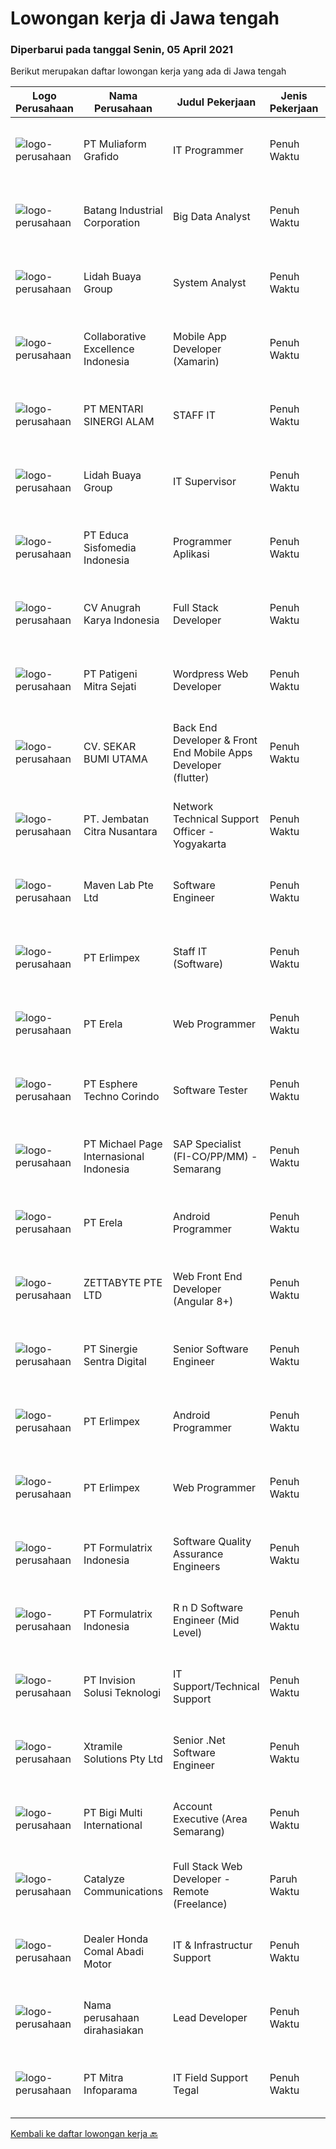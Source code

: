 
  # Lowongan kerja di Jawa tengah

  ### Diperbarui pada tanggal Senin, 05 April 2021

  Berikut merupakan daftar lowongan kerja yang ada di Jawa tengah

  |Logo Perusahaan | Nama Perusahaan | Judul Pekerjaan | Jenis Pekerjaan | Gaji Pekerjaan | Lokasi | Deskripsi | Tanggal diunggah | Pranala |
  | -------------- | --------------- | --------------- | --------- | --------- | -------------- | ------- | ----------- | ----------- |
  |![logo-perusahaan](https://image-service-cdn.seek.com.au/f1fb0c938a27e0e3ace4d46818a95b03dd8263c8/ee4dce1061f3f616224767ad58cb2fc751b8d2dc)|PT Muliaform Grafido|IT Programmer|Penuh Waktu|---|Semarang|Syarat : Usia maksimal 30 Tahun Minimal D3 Teknik Informatika (Programming) Menguasai VB.NET &amp; Menguasai SQL Server Jujur, rajin dan bertanggung...|Minggu, 04 April 2021|https://www.jobstreet.co.id/id/job/it-programmer-3491726?token=0~f3525c37-44e4-4169-a281-9d112e607823&sectionRank=1&jobId=jobstreet-id-job-3491726|
|![logo-perusahaan](https://image-service-cdn.seek.com.au/6390d1b5733cf0f1eff04e2ea93a0fca3cd70b98/ee4dce1061f3f616224767ad58cb2fc751b8d2dc)|Batang Industrial Corporation|Big Data Analyst|Penuh Waktu|Rp. 7.000.000-Rp. 8.000.000|Jawa Tengah|Job Spec:1.   Usia maksimal 35 tahun.2.   Pendidikan minimal S1 Statistika.3.   Pengalaman minimal tiga tahun dalam menganalisa data dan informasi...|Sabtu, 03 April 2021|https://www.jobstreet.co.id/id/job/big-data-analyst-3497163?token=0~f3525c37-44e4-4169-a281-9d112e607823&sectionRank=2&jobId=jobstreet-id-job-3497163|
|![logo-perusahaan](https://image-service-cdn.seek.com.au/a2cbe288627607bd25627c1d34ed35667e492e04/ee4dce1061f3f616224767ad58cb2fc751b8d2dc)|Lidah Buaya Group|System Analyst|Penuh Waktu|---|Magelang|Deskripsi Pekerjaan:·        Membuat proses analis dari proses bisnis yang sedang berjalan untuk kemudian dikembangkan menjadi sebuah...|Jumat, 02 April 2021|https://www.jobstreet.co.id/id/job/system-analyst-3489599?token=0~f3525c37-44e4-4169-a281-9d112e607823&sectionRank=3&jobId=jobstreet-id-job-3489599|
|![logo-perusahaan](https://image-service-cdn.seek.com.au/00c268b58ba99fc65b0b0108dd8e2d7068acfb74/ee4dce1061f3f616224767ad58cb2fc751b8d2dc)|Collaborative Excellence Indonesia|Mobile App Developer (Xamarin)|Penuh Waktu|---|Jawa Tengah|Responsibilities: Capable of understanding and delivering development according to plan Understanding software development lifecycle, solution,...|Minggu, 04 April 2021|https://www.jobstreet.co.id/id/job/mobile-app-developer-xamarin-3491764?token=0~f3525c37-44e4-4169-a281-9d112e607823&sectionRank=4&jobId=jobstreet-id-job-3491764|
|![logo-perusahaan](https://us.123rf.com/450wm/pavelstasevich/pavelstasevich1811/pavelstasevich181101027/112815900-stock-vector-no-image-available-icon-flat-vector.jpg?ver=6)|PT MENTARI SINERGI ALAM|STAFF IT|Penuh Waktu|Rp. 1.805.000-Rp. 2.527.000|Kulon Progo|PT. Mentari Sinergi Alam adalah perusahaan yang memproduksi Pupuk hayati untuk perkebunan kelapa sawit., membuka lowongan kerja untuk menempati posisi...|Kamis, 01 April 2021|https://www.jobstreet.co.id/id/job/staff-it-3487994?token=0~f3525c37-44e4-4169-a281-9d112e607823&sectionRank=5&jobId=jobstreet-id-job-3487994|
|![logo-perusahaan](https://image-service-cdn.seek.com.au/a2cbe288627607bd25627c1d34ed35667e492e04/ee4dce1061f3f616224767ad58cb2fc751b8d2dc)|Lidah Buaya Group|IT Supervisor|Penuh Waktu|---|Magelang|Deskripsi Pekerjaan·        Membuat timeline pengerjaan pembangunan aplikasi·        Memastikan proses pekerjaan sesuai dengan timeline yang sudah...|Jumat, 02 April 2021|https://www.jobstreet.co.id/id/job/it-supervisor-3489606?token=0~f3525c37-44e4-4169-a281-9d112e607823&sectionRank=6&jobId=jobstreet-id-job-3489606|
|![logo-perusahaan](https://image-service-cdn.seek.com.au/872af7f35e2bafa2702dfbaf22e420655702092f/ee4dce1061f3f616224767ad58cb2fc751b8d2dc)|PT Educa Sisfomedia Indonesia|Programmer Aplikasi|Penuh Waktu|Rp. 3.000.000-Rp. 4.200.000|Salatiga|Kebutuhan Dasar Menguasai pemrograman dasar Dart Dapat mengembangkan antarmuka dan logika apps berbasis Flutter Memiliki pengetahuan dasar tentang...|Kamis, 01 April 2021|https://www.jobstreet.co.id/id/job/programmer-aplikasi-3488212?token=0~f3525c37-44e4-4169-a281-9d112e607823&sectionRank=7&jobId=jobstreet-id-job-3488212|
|![logo-perusahaan](https://image-service-cdn.seek.com.au/ce4d4ab03a6fec7c586357354e67f460216c540a/ee4dce1061f3f616224767ad58cb2fc751b8d2dc)|CV Anugrah Karya Indonesia|Full Stack Developer|Penuh Waktu|---|Semarang|Skills &amp; Requirement : Previous working experience as a PHP Developer for 2 years. Bachelor degree majoring in Information Technology/Computer...|Jumat, 02 April 2021|https://www.jobstreet.co.id/id/job/full-stack-developer-3489639?token=0~f3525c37-44e4-4169-a281-9d112e607823&sectionRank=8&jobId=jobstreet-id-job-3489639|
|![logo-perusahaan](https://image-service-cdn.seek.com.au/4f03855ca553d3ec5f734c789b1bf554dd30b765/ee4dce1061f3f616224767ad58cb2fc751b8d2dc)|PT Patigeni Mitra Sejati|Wordpress Web Developer|Penuh Waktu|Rp. 2.700.000-Rp. 3.000.000|Semarang|Anda memiliki ide-ide kreatif yang out of the box? Mungkin, Anda-lah yang kami cari! Kualifikasi: Usia maksimal 25 tahun Memiliki pengalaman minimal 1...|Kamis, 01 April 2021|https://www.jobstreet.co.id/id/job/wordpress-web-developer-3483260?token=0~f3525c37-44e4-4169-a281-9d112e607823&sectionRank=9&jobId=jobstreet-id-job-3483260|
|![logo-perusahaan](https://image-service-cdn.seek.com.au/6f6d0b01f6cdc9b31f0adde021d91042355f144e/ee4dce1061f3f616224767ad58cb2fc751b8d2dc)|CV. SEKAR BUMI UTAMA|Back End Developer & Front End Mobile Apps Developer (flutter)|Penuh Waktu|Rp. 2.800.000-Rp. 3.920.000|Semarang|Front End DeveloperKeahlian : 1.     Menguasai web programming (PHP, HTML, JAVASCRIPT,CSS)2.     Memahami tentang DBMS ( Postgre, SQLserver atau...|Selasa, 30 Maret 2021|https://www.jobstreet.co.id/id/job/back-end-developer-front-end-mobile-apps-developer-flutter-3481408?token=0~f3525c37-44e4-4169-a281-9d112e607823&sectionRank=10&jobId=jobstreet-id-job-3481408|
|![logo-perusahaan](https://image-service-cdn.seek.com.au/22e16cd4a129a334a91efcae05859ab1b8b5d639/ee4dce1061f3f616224767ad58cb2fc751b8d2dc)|PT. Jembatan Citra Nusantara|Network Technical Support Officer - Yogyakarta|Penuh Waktu|---|Jawa Tengah|Bertanggung jawab melakukan konfigurasi dan monitoring jaringan Kualifikasi : Usia maksimal 28 tahun Pendidikan minimal SMK /D3/S1 (lebih diutamakan...|Selasa, 30 Maret 2021|https://www.jobstreet.co.id/id/job/network-technical-support-officer-yogyakarta-3494566?token=0~f3525c37-44e4-4169-a281-9d112e607823&sectionRank=11&jobId=jobstreet-id-job-3494566|
|![logo-perusahaan](https://image-service-cdn.seek.com.au/ccc49044bb9d01baabbf8a82f928a14bc75145f2/ee4dce1061f3f616224767ad58cb2fc751b8d2dc)|Maven Lab Pte Ltd|Software Engineer|Penuh Waktu|---|Jawa Tengah|Maven Lab is currently looking for a motivated, passionate and experienced developer to join our Product team. You are expected to be well-versed on...|Selasa, 30 Maret 2021|https://www.jobstreet.co.id/id/job/software-engineer-3481580?token=0~f3525c37-44e4-4169-a281-9d112e607823&sectionRank=12&jobId=jobstreet-id-job-3481580|
|![logo-perusahaan](https://image-service-cdn.seek.com.au/66d333d64417176f9bb3a910e3488f291311505e/ee4dce1061f3f616224767ad58cb2fc751b8d2dc)|PT Erlimpex|Staff IT (Software)|Penuh Waktu|---|Semarang|Kandidat harus memiliki setidaknya Gelar Sarjana di Teknik (Komputer/Telekomunikasi) atau setara. Setidaknya memiliki 2 tahun pengalaman dalam bidang...|Senin, 29 Maret 2021|https://www.jobstreet.co.id/id/job/staff-it-software-3492671?token=0~f3525c37-44e4-4169-a281-9d112e607823&sectionRank=13&jobId=jobstreet-id-job-3492671|
|![logo-perusahaan](https://image-service-cdn.seek.com.au/cc8d8c9f0ba1f73a44b17955bdd729eab0a12a93/ee4dce1061f3f616224767ad58cb2fc751b8d2dc)|PT Erela|Web Programmer|Penuh Waktu|---|Semarang|Kualifikasi: Minimal S1 Menguasai PHP  Menguasai teknik pemrograman dengan baik (PHP &amp; MYSQL)  Menguasai HTML, CSS, Javascript, Jquery Terbiasa...|Selasa, 30 Maret 2021|https://www.jobstreet.co.id/id/job/web-programmer-3493868?token=0~f3525c37-44e4-4169-a281-9d112e607823&sectionRank=14&jobId=jobstreet-id-job-3493868|
|![logo-perusahaan](https://image-service-cdn.seek.com.au/ecf6f058e2b0dd1397eb13a4c78ddb6a36d3aae1/ee4dce1061f3f616224767ad58cb2fc751b8d2dc)|PT Esphere Techno Corindo|Software Tester|Penuh Waktu|Rp. 5.000.000-Rp. 6.500.000|Jawa Tengah|Kandidat harus memiliki setidaknya SMA, Diploma, Gelar Sarjana di Ilmu Komputer/Teknologi Informasi atau setara. Setidaknya memiliki 2 tahun...|Selasa, 30 Maret 2021|https://www.jobstreet.co.id/id/job/software-tester-3493881?token=0~f3525c37-44e4-4169-a281-9d112e607823&sectionRank=15&jobId=jobstreet-id-job-3493881|
|![logo-perusahaan](https://image-service-cdn.seek.com.au/657f85c79c58adac67ad96b045d92b4dfd1e2e81/ee4dce1061f3f616224767ad58cb2fc751b8d2dc)|PT Michael Page Internasional Indonesia|SAP Specialist (FI-CO/PP/MM) - Semarang|Penuh Waktu|---|Semarang|SAP Specialist (FI-CO/PP/MM) Client Details Leading multinational manufacturer Description Responsibilities; Align with HQ requirement for SAP system...|Rabu, 31 Maret 2021|https://www.jobstreet.co.id/id/job/sap-specialist-fi-co-pp-mm-semarang-3495583?token=0~f3525c37-44e4-4169-a281-9d112e607823&sectionRank=16&jobId=jobstreet-id-job-3495583|
|![logo-perusahaan](https://image-service-cdn.seek.com.au/cc8d8c9f0ba1f73a44b17955bdd729eab0a12a93/ee4dce1061f3f616224767ad58cb2fc751b8d2dc)|PT Erela|Android Programmer|Penuh Waktu|---|Semarang|Kualifikasi: Minimal S1 Teknik Informatika Menguasai Android Studio, Java, JSON,PHP Menguasai HTML, CSS, Javascript, Jquery Menguasai teknik...|Selasa, 30 Maret 2021|https://www.jobstreet.co.id/id/job/android-programmer-3493870?token=0~f3525c37-44e4-4169-a281-9d112e607823&sectionRank=17&jobId=jobstreet-id-job-3493870|
|![logo-perusahaan](https://image-service-cdn.seek.com.au/909d2b6daa6c230f1ab554aafada070bb2ff77b4/ee4dce1061f3f616224767ad58cb2fc751b8d2dc)|ZETTABYTE PTE LTD|Web Front End Developer (Angular 8+)|Penuh Waktu|---|Surakarta|Company Introduction Zettabyte is a software development company that focuses on the education sector. We work together with our multicultural team...|Senin, 29 Maret 2021|https://www.jobstreet.co.id/id/job/web-front-end-developer-angular-8-3493270?token=0~f3525c37-44e4-4169-a281-9d112e607823&sectionRank=18&jobId=jobstreet-id-job-3493270|
|![logo-perusahaan](https://image-service-cdn.seek.com.au/6bb0ed297943a3ae8f0fc5afffb2deb4cb47452b/ee4dce1061f3f616224767ad58cb2fc751b8d2dc)|PT Sinergie Sentra Digital|Senior Software Engineer|Penuh Waktu|---|Semarang|Responsibilities: Responsible to design technical solutions Responsible to deliver high-quality codes on time Responsible to review software code for...|Rabu, 31 Maret 2021|https://www.jobstreet.co.id/id/job/senior-software-engineer-3482703?token=0~f3525c37-44e4-4169-a281-9d112e607823&sectionRank=19&jobId=jobstreet-id-job-3482703|
|![logo-perusahaan](https://image-service-cdn.seek.com.au/66d333d64417176f9bb3a910e3488f291311505e/ee4dce1061f3f616224767ad58cb2fc751b8d2dc)|PT Erlimpex|Android Programmer|Penuh Waktu|---|Semarang|Kandidat harus memiliki setidaknya Gelar Sarjana di Teknik (Komputer/Telekomunikasi) atau setara. Setidaknya memiliki 2 tahun pengalaman dalam bidang...|Senin, 29 Maret 2021|https://www.jobstreet.co.id/id/job/android-programmer-3492703?token=0~f3525c37-44e4-4169-a281-9d112e607823&sectionRank=20&jobId=jobstreet-id-job-3492703|
|![logo-perusahaan](https://image-service-cdn.seek.com.au/66d333d64417176f9bb3a910e3488f291311505e/ee4dce1061f3f616224767ad58cb2fc751b8d2dc)|PT Erlimpex|Web Programmer|Penuh Waktu|---|Semarang|Kandidat harus memiliki setidaknya Gelar Sarjana di Teknik (Komputer/Telekomunikasi) atau setara. Setidaknya memiliki 2 tahun pengalaman dalam bidang...|Senin, 29 Maret 2021|https://www.jobstreet.co.id/id/job/web-programmer-3492701?token=0~f3525c37-44e4-4169-a281-9d112e607823&sectionRank=21&jobId=jobstreet-id-job-3492701|
|![logo-perusahaan](https://image-service-cdn.seek.com.au/e05135195aa2b8f6257a005705142cdd7fa0c196/ee4dce1061f3f616224767ad58cb2fc751b8d2dc)|PT Formulatrix Indonesia|Software Quality Assurance Engineers|Penuh Waktu|---|Salatiga|Job Description: Involved in planning and implementing strategies for quality management and testing. Executing all levels of testing (System,...|Senin, 29 Maret 2021|https://www.jobstreet.co.id/id/job/software-quality-assurance-engineers-3492736?token=0~f3525c37-44e4-4169-a281-9d112e607823&sectionRank=22&jobId=jobstreet-id-job-3492736|
|![logo-perusahaan](https://image-service-cdn.seek.com.au/e05135195aa2b8f6257a005705142cdd7fa0c196/ee4dce1061f3f616224767ad58cb2fc751b8d2dc)|PT Formulatrix Indonesia|R n D Software Engineer (Mid Level)|Penuh Waktu|---|Salatiga|Why Join Us? Work and learn directly with experienced engineers and product managers globally Challenge yourself by learning cutting edge new...|Senin, 29 Maret 2021|https://www.jobstreet.co.id/id/job/r-n-d-software-engineer-mid-level-3492730?token=0~f3525c37-44e4-4169-a281-9d112e607823&sectionRank=23&jobId=jobstreet-id-job-3492730|
|![logo-perusahaan](https://image-service-cdn.seek.com.au/a45cf82bf7d813c3dec4fd003a4e59261b66069f/ee4dce1061f3f616224767ad58cb2fc751b8d2dc)|PT Invision Solusi Teknologi|IT Support/Technical Support|Penuh Waktu|---|Semarang|Kualifikasi:Pendidikan minimal D3Memiliki IT background, networking, dan pengetahuan tentang CCTVMemiliki laptop &amp; kendaraan pribadiPengalaman...|Senin, 29 Maret 2021|https://www.jobstreet.co.id/id/job/it-support-technical-support-3493516?token=0~f3525c37-44e4-4169-a281-9d112e607823&sectionRank=24&jobId=jobstreet-id-job-3493516|
|![logo-perusahaan](https://image-service-cdn.seek.com.au/886dbb766c5bd832cea6f1bb5b5374b094ca8917/ee4dce1061f3f616224767ad58cb2fc751b8d2dc)|Xtramile Solutions Pty Ltd|Senior .Net Software Engineer|Penuh Waktu|Rp. 15.000.000-Rp. 20.000.000|Jawa Tengah|We need a senior .Net engineer to help deliver one of our key client’s project in their vision to continue improving the digital communications...|Selasa, 30 Maret 2021|https://www.jobstreet.co.id/id/job/senior-net-software-engineer-3481900?token=0~f3525c37-44e4-4169-a281-9d112e607823&sectionRank=25&jobId=jobstreet-id-job-3481900|
|![logo-perusahaan](https://image-service-cdn.seek.com.au/0c18fec6b112137679fd87a61aca854bfaf25188/ee4dce1061f3f616224767ad58cb2fc751b8d2dc)|PT Bigi Multi International|Account Executive (Area Semarang)|Penuh Waktu|---|Semarang|Kualifikasi :  Berusia maksimal 35 tahun Pendidikan minimal D3 Memiliki pengalaman di bidang yang sama minimal 2 tahun Mampu mempresentasikan product...|Kamis, 25 Maret 2021|https://www.jobstreet.co.id/id/job/account-executive-area-semarang-3482017?token=0~f3525c37-44e4-4169-a281-9d112e607823&sectionRank=26&jobId=jobstreet-id-job-3482017|
|![logo-perusahaan](https://image-service-cdn.seek.com.au/03a304b22478b75485b9e4c2a6a4429e414e5def/ee4dce1061f3f616224767ad58cb2fc751b8d2dc)|Catalyze Communications|Full Stack Web Developer - Remote (Freelance)|Paruh Waktu|---|Jawa Tengah|As part of our ongoing expansion, we seek a reliable, detailed, and experienced freelance Fullstack Web Developer to develop website projects using...|Jumat, 26 Maret 2021|https://www.jobstreet.co.id/id/job/full-stack-web-developer-remote-freelance-3491974?token=0~f3525c37-44e4-4169-a281-9d112e607823&sectionRank=27&jobId=jobstreet-id-job-3491974|
|![logo-perusahaan](https://us.123rf.com/450wm/pavelstasevich/pavelstasevich1811/pavelstasevich181101027/112815900-stock-vector-no-image-available-icon-flat-vector.jpg?ver=6)|Dealer Honda Comal Abadi Motor|IT & Infrastructur Support|Penuh Waktu|---|Pemalang|Kandidat harus memiliki setidaknya Gelar Sarjana di Teknik (Komputer/Telekomunikasi) atau setara. Setidaknya memiliki 1 tahun pengalaman dalam bidang...|Rabu, 24 Maret 2021|https://www.jobstreet.co.id/id/job/it-infrastructur-support-3489049?token=0~f3525c37-44e4-4169-a281-9d112e607823&sectionRank=28&jobId=jobstreet-id-job-3489049|
|![logo-perusahaan](https://us.123rf.com/450wm/pavelstasevich/pavelstasevich1811/pavelstasevich181101027/112815900-stock-vector-no-image-available-icon-flat-vector.jpg?ver=6)|Nama perusahaan dirahasiakan|Lead Developer|Penuh Waktu|---|Jawa Tengah|Ensure that the team continues to deliver high-quality results that satisfy clients' and partners' web technology needs. Foster a culture of...|Rabu, 24 Maret 2021|https://www.jobstreet.co.id/id/job/lead-developer-3480828?token=0~f3525c37-44e4-4169-a281-9d112e607823&sectionRank=29&jobId=jobstreet-id-job-3480828|
|![logo-perusahaan](https://image-service-cdn.seek.com.au/e882991b048dd6ac4129f69176834f688f4a0d67/ee4dce1061f3f616224767ad58cb2fc751b8d2dc)|PT Mitra Infoparama|IT Field Support Tegal|Penuh Waktu|---|Tegal|Pendidikan minimal SMK jurusan TKJ atau setara. Pengalaman kerja minimal 6 bulan. Menguasai perangkat keras (Hardware) PC dan Laptop serta Operating...|Senin, 22 Maret 2021|https://www.jobstreet.co.id/id/job/it-field-support-tegal-3486930?token=0~f3525c37-44e4-4169-a281-9d112e607823&sectionRank=30&jobId=jobstreet-id-job-3486930|


  [Kembali ke daftar lowongan kerja 🔙](../README.md#daftar-lowongan-kerja)
  